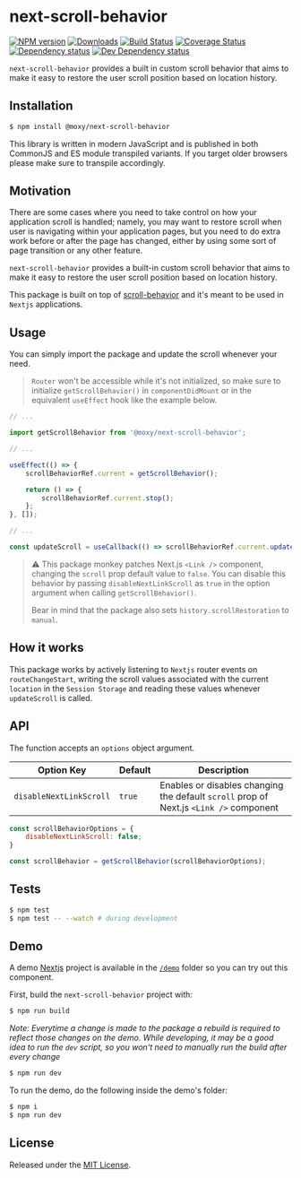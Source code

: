 # next-scroll-behavior

[![NPM version][npm-image]][npm-url] [![Downloads][downloads-image]][npm-url] [![Build Status][build-status-image]][build-status-url] [![Coverage Status][codecov-image]][codecov-url] [![Dependency status][david-dm-image]][david-dm-url] [![Dev Dependency status][david-dm-dev-image]][david-dm-dev-url]

[npm-url]:https://npmjs.org/package/@moxy/next-scroll-behavior
[downloads-image]:https://img.shields.io/npm/dm/@moxy/next-scroll-behavior.svg
[npm-image]:https://img.shields.io/npm/v/@moxy/next-scroll-behavior.svg
[build-status-url]:https://github.com/moxystudio/next-scroll-behavior/actions
[build-status-image]:https://img.shields.io/github/workflow/status/moxystudio/next-scroll-behavior/Node%20CI/master
[codecov-url]:https://codecov.io/gh/moxystudio/next-scroll-behavior
[codecov-image]:https://img.shields.io/codecov/c/github/moxystudio/next-scroll-behavior/master.svg
[david-dm-url]:https://david-dm.org/moxystudio/next-scroll-behavior
[david-dm-image]:https://img.shields.io/david/moxystudio/next-scroll-behavior.svg
[david-dm-dev-url]:https://david-dm.org/moxystudio/next-scroll-behavior?type=dev
[david-dm-dev-image]:https://img.shields.io/david/dev/moxystudio/next-scroll-behavior.svg

`next-scroll-behavior` provides a built in custom scroll behavior that aims to make it easy to restore the user scroll position based on location history.

## Installation

```sh
$ npm install @moxy/next-scroll-behavior
```

This library is written in modern JavaScript and is published in both CommonJS and ES module transpiled variants. If you target older browsers please make sure to transpile accordingly.

## Motivation

There are some cases where you need to take control on how your application scroll is handled; namely, you may want to restore scroll when user is navigating within your application pages, but you need to do extra work before or after the page has changed, either by using some sort of page transition or any other feature.

`next-scroll-behavior` provides a built-in custom scroll behavior that aims to make it easy to restore the user scroll position based on location history.

This package is built on top of [scroll-behavior](https://www.npmjs.com/package/scroll-behavior) and it's meant to be used in `Nextjs` applications.


## Usage

You can simply import the package and update the scroll whenever your need.

> `Router` won't be accessible while it's not initialized, so make sure to initialize `getScrollBehavior()` in `componentDidMount` or in the equivalent `useEffect` hook like the example below.

```js
// ...

import getScrollBehavior from '@moxy/next-scroll-behavior';

// ...

useEffect(() => {
    scrollBehaviorRef.current = getScrollBehavior();

    return () => {
        scrollBehaviorRef.current.stop();
    };
}, []);

// ...

const updateScroll = useCallback(() => scrollBehaviorRef.current.updateScroll(), []);

```

> ⚠️ This package monkey patches Next.js `<Link />` component, changing the `scroll` prop default value to `false`. You can disable this behavior by passing `disableNextLinkScroll` as `true` in the option argument when calling `getScrollBehavior()`.
>
> Bear in mind that the package also sets `history.scrollRestoration` to `manual`. 

## How it works

This package works by actively listening to `Nextjs` router events on `routeChangeStart`, writing the scroll values associated with the current `location` in the `Session Storage` and reading these values whenever `updateScroll` is called.

## API

The function accepts an `options` object argument.

| Option Key | Default | Description |
| ---------- | ------- | ----------- |
| `disableNextLinkScroll` | `true` | Enables or disables changing the default `scroll` prop of Next.js `<Link />` component |

```js
const scrollBehaviorOptions = {
    disableNextLinkScroll: false;
}

const scrollBehavior = getScrollBehavior(scrollBehaviorOptions);
```

## Tests

```sh
$ npm test
$ npm test -- --watch # during development
```

## Demo

A demo [Nextjs](https://nextjs.org/) project is available in the [`/demo`](./demo) folder so you can try out this component.

First, build the `next-scroll-behavior` project with:

```sh
$ npm run build
```

*Note: Everytime a change is made to the package a rebuild is required to reflect those changes on the demo. While developing, it may be a good idea to run the `dev` script, so you won't need to manually run the build after every change*

```sh
$ npm run dev
```

To run the demo, do the following inside the demo's folder:

```sh
$ npm i
$ npm run dev
```

## License

Released under the [MIT License](https://www.opensource.org/licenses/mit-license.php).
